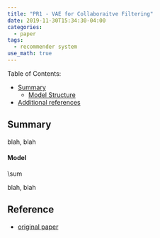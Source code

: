 ```yaml
---
title: "PR1 - VAE for Collaboraitve Filtering"
date: 2019-11-30T15:34:30-04:00
categories:
  - paper
tags:
  - recommender system
use_math: true
---
```


Table of Contents:

- [Summary](#summary)
  - [Model Structure](#model)
- [Additional references](#add)

<a name='summary'></a>
## Summary
blah, blah


<a name='model'></a>
#### Model
\sum

blah, blah

<a name='add'></a>
## Reference
- [original paper](https://arxiv.org/pdf/1802.05814.pdf)

